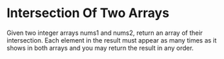 # Intersection Of Two Arrays
Given two integer arrays nums1 and nums2, return an array of their intersection. Each element in the result must appear as many times as it shows in both arrays and you may return the result in any order.
